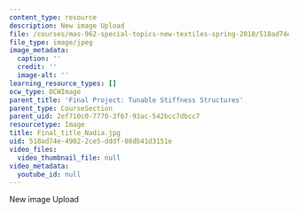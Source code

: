 ```yaml
---
content_type: resource
description: New image Upload
file: /courses/mas-962-special-topics-new-textiles-spring-2010/518ad74e49022ce5dddf08db41d3151e_Final_title_Nadia.jpg
file_type: image/jpeg
image_metadata:
  caption: ''
  credit: ''
  image-alt: ''
learning_resource_types: []
ocw_type: OCWImage
parent_title: 'Final Project: Tunable Stiffness Structures'
parent_type: CourseSection
parent_uid: 2ef710c0-7770-3f67-93ac-542bcc7dbcc7
resourcetype: Image
title: Final_title_Nadia.jpg
uid: 518ad74e-4902-2ce5-dddf-08db41d3151e
video_files:
  video_thumbnail_file: null
video_metadata:
  youtube_id: null
---
```

New image Upload

